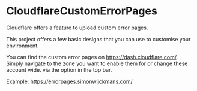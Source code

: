 # CloudflareCustomErrorPages

Cloudflare offers a feature to upload custom error pages.

This project offers a few basic designs that you can use to customise your environment.

You can find the custom error pages on https://dash.cloudflare.com/.
Simply navigate to the zone you want to enable them for or change these account wide. via the option in the top bar.

Example:
https://errorpages.simonwijckmans.com/

